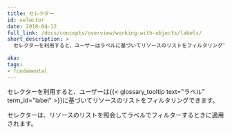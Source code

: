 ```yaml
---
title: セレクター
id: selector
date: 2018-04-12
full_link: /docs/concepts/overview/working-with-objects/labels/
short_description: >
  セレクターを利用すると、ユーザーはラベルに基づいてリソースのリストをフィルタリングできます。

aka: 
tags:
- fundamental
---
```

 セレクターを利用すると、ユーザーは{{< glossary_tooltip text="ラベル" term_id="label" >}}に基づいてリソースのリストをフィルタリングできます。

<!--more--> 

セレクターは、リソースのリストを照会してラベルでフィルターするときに適用されます。
